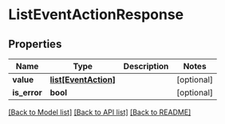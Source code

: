 # ListEventActionResponse

## Properties
Name | Type | Description | Notes
------------ | ------------- | ------------- | -------------
**value** | [**list[EventAction]**](EventAction.md) |  | [optional] 
**is_error** | **bool** |  | [optional] 

[[Back to Model list]](../README.md#documentation-for-models) [[Back to API list]](../README.md#documentation-for-api-endpoints) [[Back to README]](../README.md)

